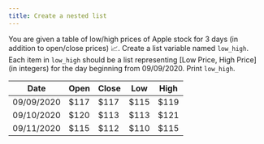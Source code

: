 ```yaml
---
title: Create a nested list
---
```


You are given a table of low/high prices of Apple stock for 3 days (in addition to open/close prices) 📈. Create a list variable named `low_high`. Each item in `low_high` should be a list representing [Low Price, High Price] (in integers) for the day beginning from 09/09/2020. Print `low_high`.

| Date       | Open  | Close | Low   | High  |
| ---------- | ----- | ----- | ----- | ----- |
| 09/09/2020 | \$117 | \$117 | \$115 | \$119 |
| 09/10/2020 | \$120 | \$113 | \$113 | \$121 |
| 09/11/2020 | \$115 | \$112 | \$110 | \$115 |
